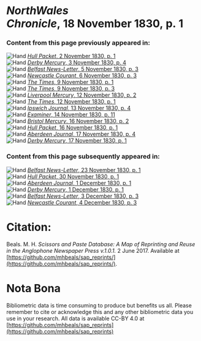 # *NorthWales Chronicle*, 18 November 1830, p. 1  
  
### Content from this page previously appeared in:  
![Hand](http://scissorsandpaste.net/wp-content/uploads/2017/06/smallhandpointer.png) [*Hull Packet*, 2 November 1830, p. 1](https://mhbeals.github.io/sap_html/Hull-Packet/Hull-Packet-2-November-1830-p-1)  
![Hand](http://scissorsandpaste.net/wp-content/uploads/2017/06/smallhandpointer.png) [*Derby Mercury*, 3 November 1830, p. 4](https://mhbeals.github.io/sap_html/Derby-Mercury/Derby-Mercury-3-November-1830-p-4)  
![Hand](http://scissorsandpaste.net/wp-content/uploads/2017/06/smallhandpointer.png) [*Belfast News-Letter*, 5 November 1830, p. 3](https://mhbeals.github.io/sap_html/Belfast-News-Letter/Belfast-News-Letter-5-November-1830-p-3)  
![Hand](http://scissorsandpaste.net/wp-content/uploads/2017/06/smallhandpointer.png) [*Newcastle Courant*, 6 November 1830, p. 3](https://mhbeals.github.io/sap_html/Newcastle-Courant/Newcastle-Courant-6-November-1830-p-3)  
![Hand](http://scissorsandpaste.net/wp-content/uploads/2017/06/smallhandpointer.png) [*The Times*, 9 November 1830, p. 1](https://mhbeals.github.io/sap_html/The-Times/The-Times-9-November-1830-p-1)  
![Hand](http://scissorsandpaste.net/wp-content/uploads/2017/06/smallhandpointer.png) [*The Times*, 9 November 1830, p. 3](https://mhbeals.github.io/sap_html/The-Times/The-Times-9-November-1830-p-3)  
![Hand](http://scissorsandpaste.net/wp-content/uploads/2017/06/smallhandpointer.png) [*Liverpool Mercury*, 12 November 1830, p. 2](https://mhbeals.github.io/sap_html/Liverpool-Mercury/Liverpool-Mercury-12-November-1830-p-2)  
![Hand](http://scissorsandpaste.net/wp-content/uploads/2017/06/smallhandpointer.png) [*The Times*, 12 November 1830, p. 1](https://mhbeals.github.io/sap_html/The-Times/The-Times-12-November-1830-p-1)  
![Hand](http://scissorsandpaste.net/wp-content/uploads/2017/06/smallhandpointer.png) [*Ipswich Journal*, 13 November 1830, p. 4](https://mhbeals.github.io/sap_html/Ipswich-Journal/Ipswich-Journal-13-November-1830-p-4)  
![Hand](http://scissorsandpaste.net/wp-content/uploads/2017/06/smallhandpointer.png) [*Examiner*, 14 November 1830, p. 11](https://mhbeals.github.io/sap_html/Examiner/Examiner-14-November-1830-p-11)  
![Hand](http://scissorsandpaste.net/wp-content/uploads/2017/06/smallhandpointer.png) [*Bristol Mercury*, 16 November 1830, p. 2](https://mhbeals.github.io/sap_html/Bristol-Mercury/Bristol-Mercury-16-November-1830-p-2)  
![Hand](http://scissorsandpaste.net/wp-content/uploads/2017/06/smallhandpointer.png) [*Hull Packet*, 16 November 1830, p. 1](https://mhbeals.github.io/sap_html/Hull-Packet/Hull-Packet-16-November-1830-p-1)  
![Hand](http://scissorsandpaste.net/wp-content/uploads/2017/06/smallhandpointer.png) [*Aberdeen Journal*, 17 November 1830, p. 4](https://mhbeals.github.io/sap_html/Aberdeen-Journal/Aberdeen-Journal-17-November-1830-p-4)  
![Hand](http://scissorsandpaste.net/wp-content/uploads/2017/06/smallhandpointer.png) [*Derby Mercury*, 17 November 1830, p. 1](https://mhbeals.github.io/sap_html/Derby-Mercury/Derby-Mercury-17-November-1830-p-1)  
  
### Content from this page subsequently appeared in:  
![Hand](http://scissorsandpaste.net/wp-content/uploads/2017/06/smallhandpointer.png) [*Belfast News-Letter*, 23 November 1830, p. 1](https://mhbeals.github.io/sap_html/Belfast-News-Letter/Belfast-News-Letter-23-November-1830-p-1)  
![Hand](http://scissorsandpaste.net/wp-content/uploads/2017/06/smallhandpointer.png) [*Hull Packet*, 30 November 1830, p. 1](https://mhbeals.github.io/sap_html/Hull-Packet/Hull-Packet-30-November-1830-p-1)  
![Hand](http://scissorsandpaste.net/wp-content/uploads/2017/06/smallhandpointer.png) [*Aberdeen Journal*, 1 December 1830, p. 1](https://mhbeals.github.io/sap_html/Aberdeen-Journal/Aberdeen-Journal-1-December-1830-p-1)  
![Hand](http://scissorsandpaste.net/wp-content/uploads/2017/06/smallhandpointer.png) [*Derby Mercury*, 1 December 1830, p. 1](https://mhbeals.github.io/sap_html/Derby-Mercury/Derby-Mercury-1-December-1830-p-1)  
![Hand](http://scissorsandpaste.net/wp-content/uploads/2017/06/smallhandpointer.png) [*Belfast News-Letter*, 3 December 1830, p. 3](https://mhbeals.github.io/sap_html/Belfast-News-Letter/Belfast-News-Letter-3-December-1830-p-3)  
![Hand](http://scissorsandpaste.net/wp-content/uploads/2017/06/smallhandpointer.png) [*Newcastle Courant*, 4 December 1830, p. 3](https://mhbeals.github.io/sap_html/Newcastle-Courant/Newcastle-Courant-4-December-1830-p-3)  


# Citation: 

Beals. M. H. *Scissors and Paste Database: A Map of Reprinting and Reuse in the Anglophone Newspaper Press v.1.0.1.* 2 June 2017. Available at [https://github.com/mhbeals/sap_reprints/](https://github.com/mhbeals/sap_reprints/). 

# Nota Bona

Bibliometric data is time consuming to produce but benefits us all. Please remember to cite or acknowledge this and any other bibliometric data you use in your research. All data is available CC-BY 4.0 at [https://github.com/mhbeals/sap_reprints](https://github.com/mhbeals/sap_reprints)